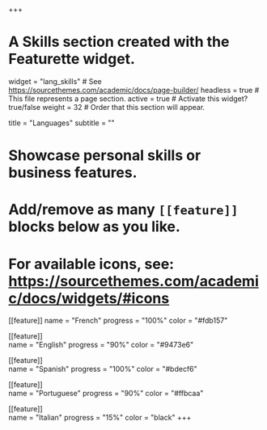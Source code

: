 +++
# A Skills section created with the Featurette widget.
widget = "lang_skills"  # See https://sourcethemes.com/academic/docs/page-builder/
headless = true  # This file represents a page section.
active = true  # Activate this widget? true/false
weight = 32  # Order that this section will appear.

title = "Languages"
subtitle = ""

# Showcase personal skills or business features.
# 
# Add/remove as many `[[feature]]` blocks below as you like.
# 
# For available icons, see: https://sourcethemes.com/academic/docs/widgets/#icons

[[feature]]
  name = "French"
  progress = "100%"
  color = "#fdb157"

[[feature]]      
  name = "English"
  progress = "90%"
  color = "#9473e6"
  
[[feature]]      
  name = "Spanish"
  progress = "100%"
  color = "#bdecf6"
  
[[feature]]      
  name = "Portuguese"
  progress = "90%"
  color = "#ffbcaa"
  
[[feature]]      
  name = "Italian"
  progress = "15%"
  color = "black"
+++
